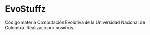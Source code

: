 # EvoStuffz
Código materia Computación Evolutiva de la Universidad Nacional de Colombia. Realizado por nosotros.
